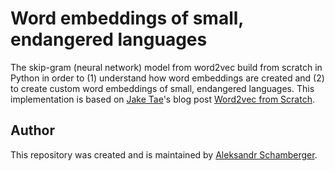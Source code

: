 # Word embeddings of small, endangered languages

The skip-gram (neural network) model from word2vec build from scratch in Python in order to (1) understand how word embeddings are created and (2) to create custom word embeddings of small, endangered languages. This implementation is based on [Jake Tae](https://github.com/jaketae)'s blog post [Word2vec from Scratch](https://jaketae.github.io/study/word2vec/).

## Author

This repository was created and is maintained by [Aleksandr Schamberger](https://github.com/a-leks-icon/).